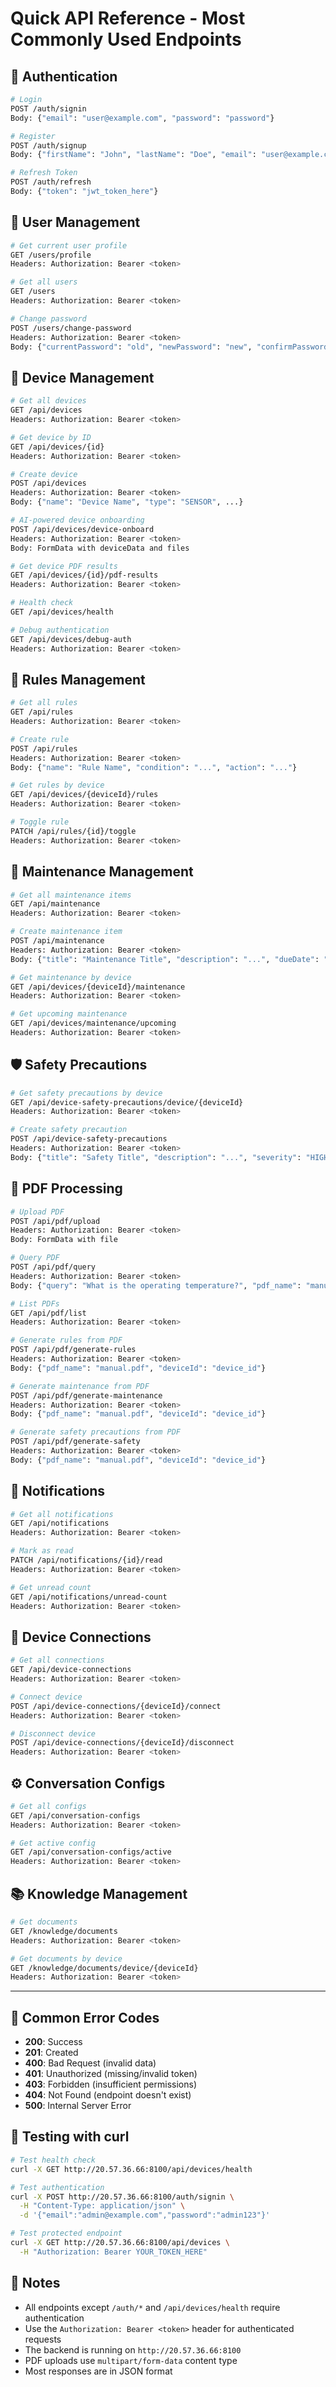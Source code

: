 # Quick API Reference - Most Commonly Used Endpoints

## 🔐 Authentication
```bash
# Login
POST /auth/signin
Body: {"email": "user@example.com", "password": "password"}

# Register
POST /auth/signup
Body: {"firstName": "John", "lastName": "Doe", "email": "user@example.com", "password": "password", "role": "USER"}

# Refresh Token
POST /auth/refresh
Body: {"token": "jwt_token_here"}
```

## 👥 User Management
```bash
# Get current user profile
GET /users/profile
Headers: Authorization: Bearer <token>

# Get all users
GET /users
Headers: Authorization: Bearer <token>

# Change password
POST /users/change-password
Headers: Authorization: Bearer <token>
Body: {"currentPassword": "old", "newPassword": "new", "confirmPassword": "new"}
```

## 📱 Device Management
```bash
# Get all devices
GET /api/devices
Headers: Authorization: Bearer <token>

# Get device by ID
GET /api/devices/{id}
Headers: Authorization: Bearer <token>

# Create device
POST /api/devices
Headers: Authorization: Bearer <token>
Body: {"name": "Device Name", "type": "SENSOR", ...}

# AI-powered device onboarding
POST /api/devices/device-onboard
Headers: Authorization: Bearer <token>
Body: FormData with deviceData and files

# Get device PDF results
GET /api/devices/{id}/pdf-results
Headers: Authorization: Bearer <token>

# Health check
GET /api/devices/health

# Debug authentication
GET /api/devices/debug-auth
Headers: Authorization: Bearer <token>
```

## 🔧 Rules Management
```bash
# Get all rules
GET /api/rules
Headers: Authorization: Bearer <token>

# Create rule
POST /api/rules
Headers: Authorization: Bearer <token>
Body: {"name": "Rule Name", "condition": "...", "action": "..."}

# Get rules by device
GET /api/devices/{deviceId}/rules
Headers: Authorization: Bearer <token>

# Toggle rule
PATCH /api/rules/{id}/toggle
Headers: Authorization: Bearer <token>
```

## 🔧 Maintenance Management
```bash
# Get all maintenance items
GET /api/maintenance
Headers: Authorization: Bearer <token>

# Create maintenance item
POST /api/maintenance
Headers: Authorization: Bearer <token>
Body: {"title": "Maintenance Title", "description": "...", "dueDate": "2024-01-01"}

# Get maintenance by device
GET /api/devices/{deviceId}/maintenance
Headers: Authorization: Bearer <token>

# Get upcoming maintenance
GET /api/devices/maintenance/upcoming
Headers: Authorization: Bearer <token>
```

## 🛡️ Safety Precautions
```bash
# Get safety precautions by device
GET /api/device-safety-precautions/device/{deviceId}
Headers: Authorization: Bearer <token>

# Create safety precaution
POST /api/device-safety-precautions
Headers: Authorization: Bearer <token>
Body: {"title": "Safety Title", "description": "...", "severity": "HIGH"}
```

## 📄 PDF Processing
```bash
# Upload PDF
POST /api/pdf/upload
Headers: Authorization: Bearer <token>
Body: FormData with file

# Query PDF
POST /api/pdf/query
Headers: Authorization: Bearer <token>
Body: {"query": "What is the operating temperature?", "pdf_name": "manual.pdf"}

# List PDFs
GET /api/pdf/list
Headers: Authorization: Bearer <token>

# Generate rules from PDF
POST /api/pdf/generate-rules
Headers: Authorization: Bearer <token>
Body: {"pdf_name": "manual.pdf", "deviceId": "device_id"}

# Generate maintenance from PDF
POST /api/pdf/generate-maintenance
Headers: Authorization: Bearer <token>
Body: {"pdf_name": "manual.pdf", "deviceId": "device_id"}

# Generate safety precautions from PDF
POST /api/pdf/generate-safety
Headers: Authorization: Bearer <token>
Body: {"pdf_name": "manual.pdf", "deviceId": "device_id"}
```

## 🔔 Notifications
```bash
# Get all notifications
GET /api/notifications
Headers: Authorization: Bearer <token>

# Mark as read
PATCH /api/notifications/{id}/read
Headers: Authorization: Bearer <token>

# Get unread count
GET /api/notifications/unread-count
Headers: Authorization: Bearer <token>
```

## 🔗 Device Connections
```bash
# Get all connections
GET /api/device-connections
Headers: Authorization: Bearer <token>

# Connect device
POST /api/device-connections/{deviceId}/connect
Headers: Authorization: Bearer <token>

# Disconnect device
POST /api/device-connections/{deviceId}/disconnect
Headers: Authorization: Bearer <token>
```

## ⚙️ Conversation Configs
```bash
# Get all configs
GET /api/conversation-configs
Headers: Authorization: Bearer <token>

# Get active config
GET /api/conversation-configs/active
Headers: Authorization: Bearer <token>
```

## 📚 Knowledge Management
```bash
# Get documents
GET /knowledge/documents
Headers: Authorization: Bearer <token>

# Get documents by device
GET /knowledge/documents/device/{deviceId}
Headers: Authorization: Bearer <token>
```

---

## 🚨 Common Error Codes

- **200**: Success
- **201**: Created
- **400**: Bad Request (invalid data)
- **401**: Unauthorized (missing/invalid token)
- **403**: Forbidden (insufficient permissions)
- **404**: Not Found (endpoint doesn't exist)
- **500**: Internal Server Error

## 🔧 Testing with curl

```bash
# Test health check
curl -X GET http://20.57.36.66:8100/api/devices/health

# Test authentication
curl -X POST http://20.57.36.66:8100/auth/signin \
  -H "Content-Type: application/json" \
  -d '{"email":"admin@example.com","password":"admin123"}'

# Test protected endpoint
curl -X GET http://20.57.36.66:8100/api/devices \
  -H "Authorization: Bearer YOUR_TOKEN_HERE"
```

## 📝 Notes

- All endpoints except `/auth/*` and `/api/devices/health` require authentication
- Use the `Authorization: Bearer <token>` header for authenticated requests
- The backend is running on `http://20.57.36.66:8100`
- PDF uploads use `multipart/form-data` content type
- Most responses are in JSON format

